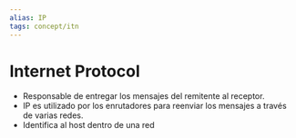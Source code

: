 ```yaml
---
alias: IP
tags: concept/itn
---
```

# Internet Protocol
- Responsable de entregar los mensajes del remitente al receptor.
- IP es utilizado por los enrutadores para reenviar los mensajes a través de varias redes.
- Identifica al host dentro de una red
